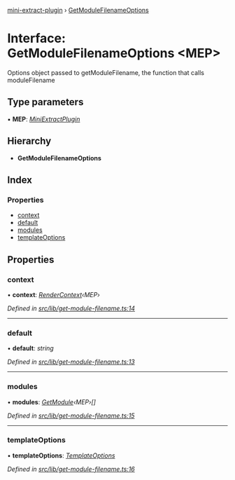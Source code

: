 [mini-extract-plugin](../README.md) › [GetModuleFilenameOptions](getmodulefilenameoptions.md)

# Interface: GetModuleFilenameOptions <**MEP**>

Options object passed to getModuleFilename, the function that calls
moduleFilename

## Type parameters

▪ **MEP**: *[MiniExtractPlugin](miniextractplugin.md)*

## Hierarchy

* **GetModuleFilenameOptions**

## Index

### Properties

* [context](getmodulefilenameoptions.md#context)
* [default](getmodulefilenameoptions.md#default)
* [modules](getmodulefilenameoptions.md#modules)
* [templateOptions](getmodulefilenameoptions.md#templateoptions)

## Properties

###  context

• **context**: *[RenderContext](rendercontext.md)‹MEP›*

*Defined in [src/lib/get-module-filename.ts:14](https://github.com/JuroOravec/mini-extract-plugin/blob/a152a2a/src/lib/get-module-filename.ts#L14)*

___

###  default

• **default**: *string*

*Defined in [src/lib/get-module-filename.ts:13](https://github.com/JuroOravec/mini-extract-plugin/blob/a152a2a/src/lib/get-module-filename.ts#L13)*

___

###  modules

• **modules**: *[GetModule](../README.md#getmodule)‹MEP›[]*

*Defined in [src/lib/get-module-filename.ts:15](https://github.com/JuroOravec/mini-extract-plugin/blob/a152a2a/src/lib/get-module-filename.ts#L15)*

___

###  templateOptions

• **templateOptions**: *[TemplateOptions](templateoptions.md)*

*Defined in [src/lib/get-module-filename.ts:16](https://github.com/JuroOravec/mini-extract-plugin/blob/a152a2a/src/lib/get-module-filename.ts#L16)*

